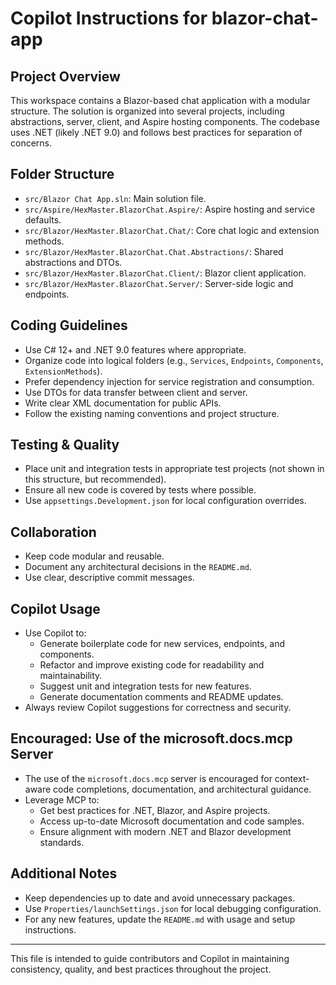# Copilot Instructions for blazor-chat-app

## Project Overview
This workspace contains a Blazor-based chat application with a modular structure. The solution is organized into several projects, including abstractions, server, client, and Aspire hosting components. The codebase uses .NET (likely .NET 9.0) and follows best practices for separation of concerns.

## Folder Structure
- `src/Blazor Chat App.sln`: Main solution file.
- `src/Aspire/HexMaster.BlazorChat.Aspire/`: Aspire hosting and service defaults.
- `src/Blazor/HexMaster.BlazorChat.Chat/`: Core chat logic and extension methods.
- `src/Blazor/HexMaster.BlazorChat.Chat.Abstractions/`: Shared abstractions and DTOs.
- `src/Blazor/HexMaster.BlazorChat.Client/`: Blazor client application.
- `src/Blazor/HexMaster.BlazorChat.Server/`: Server-side logic and endpoints.

## Coding Guidelines
- Use C# 12+ and .NET 9.0 features where appropriate.
- Organize code into logical folders (e.g., `Services`, `Endpoints`, `Components`, `ExtensionMethods`).
- Prefer dependency injection for service registration and consumption.
- Use DTOs for data transfer between client and server.
- Write clear XML documentation for public APIs.
- Follow the existing naming conventions and project structure.

## Testing & Quality
- Place unit and integration tests in appropriate test projects (not shown in this structure, but recommended).
- Ensure all new code is covered by tests where possible.
- Use `appsettings.Development.json` for local configuration overrides.

## Collaboration
- Keep code modular and reusable.
- Document any architectural decisions in the `README.md`.
- Use clear, descriptive commit messages.

## Copilot Usage
- Use Copilot to:
  - Generate boilerplate code for new services, endpoints, and components.
  - Refactor and improve existing code for readability and maintainability.
  - Suggest unit and integration tests for new features.
  - Generate documentation comments and README updates.
- Always review Copilot suggestions for correctness and security.

## Encouraged: Use of the microsoft.docs.mcp Server
- The use of the `microsoft.docs.mcp` server is encouraged for context-aware code completions, documentation, and architectural guidance.
- Leverage MCP to:
  - Get best practices for .NET, Blazor, and Aspire projects.
  - Access up-to-date Microsoft documentation and code samples.
  - Ensure alignment with modern .NET and Blazor development standards.

## Additional Notes
- Keep dependencies up to date and avoid unnecessary packages.
- Use `Properties/launchSettings.json` for local debugging configuration.
- For any new features, update the `README.md` with usage and setup instructions.

---

This file is intended to guide contributors and Copilot in maintaining consistency, quality, and best practices throughout the project.
